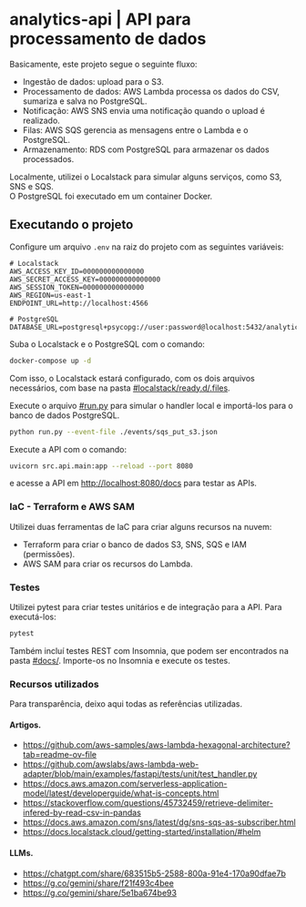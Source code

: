 # analytics-api | API para processamento de dados

Basicamente, este projeto segue o seguinte fluxo:
 - Ingestão de dados: upload para o S3.
 - Processamento de dados: AWS Lambda processa os dados do CSV, sumariza e salva no PostgreSQL.
 - Notificação: AWS SNS envia uma notificação quando o upload é realizado.
 - Filas: AWS SQS gerencia as mensagens entre o Lambda e o PostgreSQL.
 - Armazenamento: RDS com PostgreSQL para armazenar os dados processados.

Localmente, utilizei o Localstack para simular alguns serviços, como S3, SNS e SQS.  
O PostgreSQL foi executado em um container Docker.

## Executando o projeto
Configure um arquivo `.env` na raiz do projeto com as seguintes variáveis:
```dotenv
# Localstack
AWS_ACCESS_KEY_ID=000000000000000
AWS_SECRET_ACCESS_KEY=000000000000000
AWS_SESSION_TOKEN=000000000000000
AWS_REGION=us-east-1
ENDPOINT_URL=http://localhost:4566

# PostgreSQL
DATABASE_URL=postgresql+psycopg://user:password@localhost:5432/analytics
```
Suba o Localstack e o PostgreSQL com o comando:
```bash
docker-compose up -d
```
Com isso, o Localstack estará configurado, com os dois arquivos necessários, com base na pasta [#localstack/ready.d/.files](./localstack/ready.d/.files).

Execute o arquivo [#run.py](./run.py) para simular o handler local e importá-los para o banco de dados PostgreSQL.
```bash
python run.py --event-file ./events/sqs_put_s3.json
```

Execute a API com o comando:
```bash
uvicorn src.api.main:app --reload --port 8080
```
e acesse a API em [http://localhost:8080/docs](http://localhost:8080/docs) para testar as APIs.


### IaC - Terraform e AWS SAM
Utilizei duas ferramentas de IaC para criar alguns recursos na nuvem:
 - Terraform para criar o banco de dados S3, SNS, SQS e IAM (permissões).
 - AWS SAM para criar os recursos do Lambda.

### Testes
Utilizei pytest para criar testes unitários e de integração para a API.
Para executá-los:
```bash
pytest
```
Também incluí testes REST com Insomnia, que podem ser encontrados na pasta [#docs/](./docs/insomnia_rest.yaml).
Importe-os no Insomnia e execute os testes.


### Recursos utilizados
Para transparência, deixo aqui todas as referências utilizadas.
#### Artigos.
 - https://github.com/aws-samples/aws-lambda-hexagonal-architecture?tab=readme-ov-file
 - https://github.com/awslabs/aws-lambda-web-adapter/blob/main/examples/fastapi/tests/unit/test_handler.py
 - https://docs.aws.amazon.com/serverless-application-model/latest/developerguide/what-is-concepts.html
 - https://stackoverflow.com/questions/45732459/retrieve-delimiter-infered-by-read-csv-in-pandas
 - https://docs.aws.amazon.com/sns/latest/dg/sns-sqs-as-subscriber.html
 - https://docs.localstack.cloud/getting-started/installation/#helm

#### LLMs.
 - https://chatgpt.com/share/683515b5-2588-800a-91e4-170a90dfae7b
 - https://g.co/gemini/share/f21f493c4bee
 - https://g.co/gemini/share/5e1ba674be93

